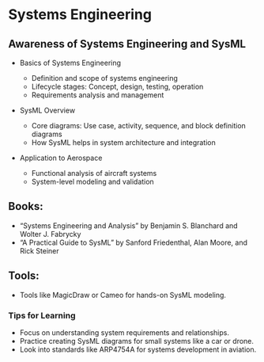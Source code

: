 # Systems Engineering

## Awareness of Systems Engineering and SysML

- Basics of Systems Engineering
  - Definition and scope of systems engineering
  - Lifecycle stages: Concept, design, testing, operation
  - Requirements analysis and management
  
- SysML Overview
  - Core diagrams: Use case, activity, sequence, and block definition diagrams
  - How SysML helps in system architecture and integration
  
- Application to Aerospace
  - Functional analysis of aircraft systems
  - System-level modeling and validation

## Books:
- “Systems Engineering and Analysis” by Benjamin S. Blanchard and Wolter J. Fabrycky
- “A Practical Guide to SysML” by Sanford Friedenthal, Alan Moore, and Rick Steiner

## Tools:
- Tools like MagicDraw or Cameo for hands-on SysML modeling.
  
### Tips for Learning
- Focus on understanding system requirements and relationships.
- Practice creating SysML diagrams for small systems like a car or drone.
- Look into standards like ARP4754A for systems development in aviation.
